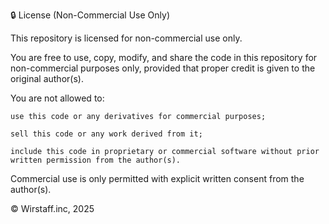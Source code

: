 🔒 License (Non-Commercial Use Only)

This repository is licensed for non-commercial use only.

You are free to use, copy, modify, and share the code in this repository for non-commercial purposes only, provided that proper credit is given to the original author(s).

You are not allowed to:

    use this code or any derivatives for commercial purposes;

    sell this code or any work derived from it;

    include this code in proprietary or commercial software without prior written permission from the author(s).

Commercial use is only permitted with explicit written consent from the author(s).

© Wirstaff.inc, 2025
